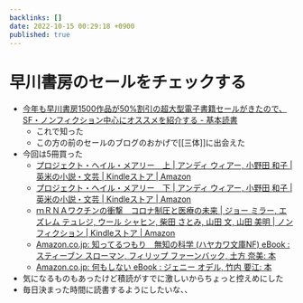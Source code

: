 ```yaml
---
backlinks: []
date: 2022-10-15 00:29:18 +0900
published: true
---
```


# 早川書房のセールをチェックする

- [今年も早川書房1500作品が50%割引の超大型電子書籍セールがきたので、SF・ノンフィクション中心にオススメを紹介する - 基本読書](https://huyukiitoichi.hatenadiary.jp/entry/2022/06/23/080000)
  - これで知った
  - この方の前のセールのブログのおかげで[[三体]]に出会えた
- 今回は5冊買った
  - [プロジェクト・ヘイル・メアリー　上 | アンディ ウィアー, 小野田 和子 | 英米の小説・文芸 | Kindleストア | Amazon](https://www.amazon.co.jp/gp/product/B09NBZLC7J)
  - [プロジェクト・ヘイル・メアリー　下 | アンディ ウィアー, 小野田 和子 | 英米の小説・文芸 | Kindleストア | Amazon](https://www.amazon.co.jp/gp/product/B09NBZ4Z3S)
  - [ｍＲＮＡワクチンの衝撃　コロナ制圧と医療の未来 | ジョー ミラー, エズレム テュレジ, ウール シャヒン, 柴田 さとみ, 山田 文, 山田 美明 | ノンフィクション | Kindleストア | Amazon](https://www.amazon.co.jp/gp/product/B09NBZSWZW)
  - [Amazon.co.jp: 知ってるつもり　無知の科学 (ハヤカワ文庫NF) eBook : スティーブン スローマン, フィリップ ファーンバック, 土方 奈美: 本](https://www.amazon.co.jp/gp/product/B09DRT8X8H)
  - [Amazon.co.jp: 何もしない eBook : ジェニー オデル, 竹内 要江: 本](https://www.amazon.co.jp/gp/product/B09HH4SW5W)
- 気になるものもあったけど積読がすでに激しいからちょっと控えめにした
- 毎日決まった時間に読書するようにしたいな、、
